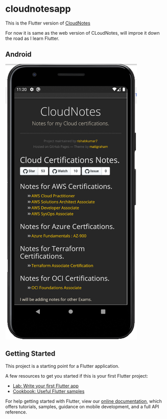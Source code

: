 # cloudnotesapp

This is the Flutter version of [CloudNotes](https://rishabkumar7.github.io/CloudNotes/)

For now it is same as the web version of CLoudNotes, will improe it down the road as I learn Flutter.

## Android
![Android.png](/screenshots/Android.png)

## Getting Started

This project is a starting point for a Flutter application.

A few resources to get you started if this is your first Flutter project:

- [Lab: Write your first Flutter app](https://flutter.dev/docs/get-started/codelab)
- [Cookbook: Useful Flutter samples](https://flutter.dev/docs/cookbook)

For help getting started with Flutter, view our
[online documentation](https://flutter.dev/docs), which offers tutorials,
samples, guidance on mobile development, and a full API reference.
